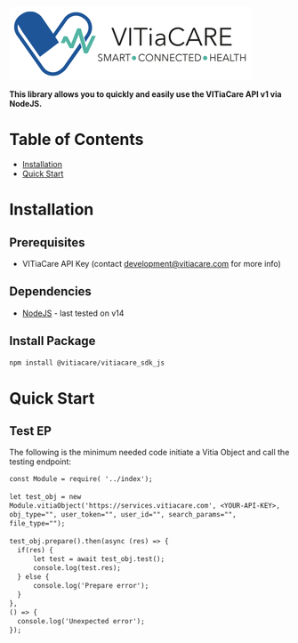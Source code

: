 ![alt text](logo_h.png)

**This library allows you to quickly and easily use the VITiaCare API v1 via NodeJS.**


# Table of Contents

* [Installation](#installation)
* [Quick Start](#quick-start)
<!-- * [Usage](#usage)
* [Use Cases](#use-cases)
* [Announcements](#announcements)
* [How to Contribute](#contribute)
* [Troubleshooting](#troubleshooting)
* [About](#about)
* [License](#license) -->



<a name="installation"></a>

# Installation

## Prerequisites

- VITiaCare API Key (contact development@vitiacare.com for more info)


## Dependencies

- [NodeJS](https://nodejs.org/en/) - last tested on v14

## Install Package
```bash
npm install @vitiacare/vitiacare_sdk_js
```

<a name="quick-start"></a>
# Quick Start

## Test EP

The following is the minimum needed code initiate a Vitia Object and call the testing endpoint:


```
const Module = require( '../index');

let test_obj = new Module.vitiaObject('https://services.vitiacare.com', <YOUR-API-KEY>, obj_type="", user_token="", user_id="", search_params="", file_type="");

test_obj.prepare().then(async (res) => {
  if(res) {
      let test = await test_obj.test();
      console.log(test.res);
  } else {
      console.log('Prepare error');
  }
}, 
() => {
  console.log('Unexpected error');
});
```

